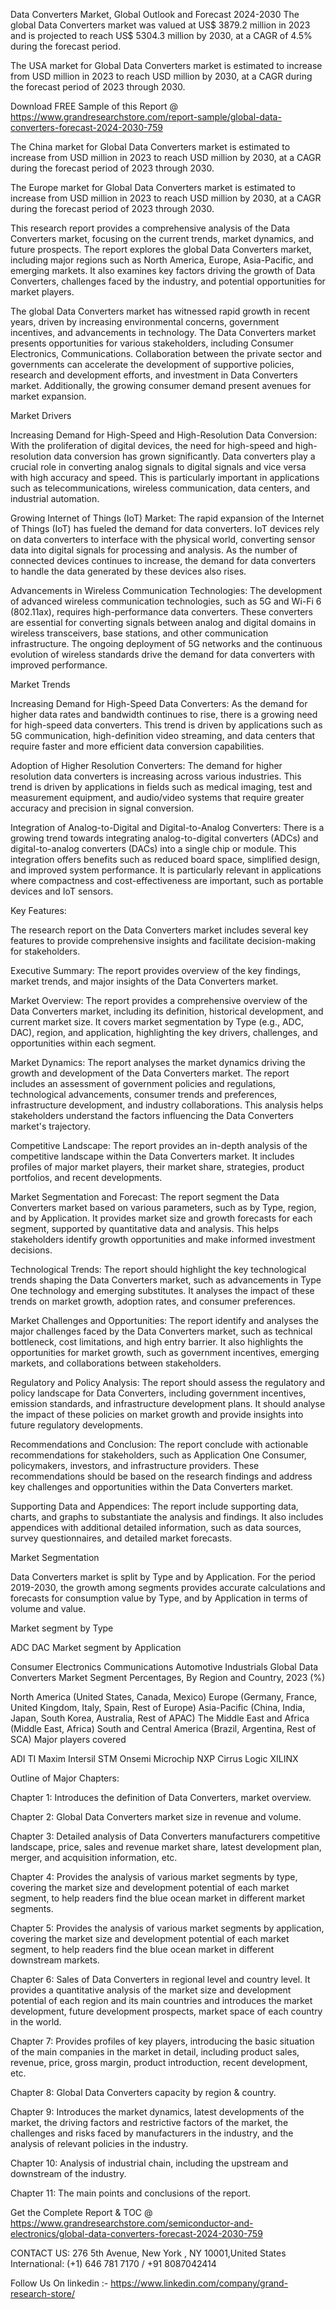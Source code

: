 Data Converters Market, Global Outlook and Forecast 2024-2030
The global Data Converters market was valued at US$ 3879.2 million in 2023 and is projected to reach US$ 5304.3 million by 2030, at a CAGR of 4.5% during the forecast period.

The USA market for Global Data Converters market is estimated to increase from USD million in 2023 to reach USD million by 2030, at a CAGR during the forecast period of 2023 through 2030.

Download FREE Sample of this Report @ https://www.grandresearchstore.com/report-sample/global-data-converters-forecast-2024-2030-759

The China market for Global Data Converters market is estimated to increase from USD million in 2023 to reach USD million by 2030, at a CAGR during the forecast period of 2023 through 2030.

The Europe market for Global Data Converters market is estimated to increase from USD million in 2023 to reach USD million by 2030, at a CAGR during the forecast period of 2023 through 2030.

This research report provides a comprehensive analysis of the Data Converters market, focusing on the current trends, market dynamics, and future prospects. The report explores the global Data Converters market, including major regions such as North America, Europe, Asia-Pacific, and emerging markets. It also examines key factors driving the growth of Data Converters, challenges faced by the industry, and potential opportunities for market players.

The global Data Converters market has witnessed rapid growth in recent years, driven by increasing environmental concerns, government incentives, and advancements in technology. The Data Converters market presents opportunities for various stakeholders, including Consumer Electronics, Communications. Collaboration between the private sector and governments can accelerate the development of supportive policies, research and development efforts, and investment in Data Converters market. Additionally, the growing consumer demand present avenues for market expansion.

Market Drivers

Increasing Demand for High-Speed and High-Resolution Data Conversion: With the proliferation of digital devices, the need for high-speed and high-resolution data conversion has grown significantly. Data converters play a crucial role in converting analog signals to digital signals and vice versa with high accuracy and speed. This is particularly important in applications such as telecommunications, wireless communication, data centers, and industrial automation.

Growing Internet of Things (IoT) Market: The rapid expansion of the Internet of Things (IoT) has fueled the demand for data converters. IoT devices rely on data converters to interface with the physical world, converting sensor data into digital signals for processing and analysis. As the number of connected devices continues to increase, the demand for data converters to handle the data generated by these devices also rises.

Advancements in Wireless Communication Technologies: The development of advanced wireless communication technologies, such as 5G and Wi-Fi 6 (802.11ax), requires high-performance data converters. These converters are essential for converting signals between analog and digital domains in wireless transceivers, base stations, and other communication infrastructure. The ongoing deployment of 5G networks and the continuous evolution of wireless standards drive the demand for data converters with improved performance.

Market Trends

Increasing Demand for High-Speed Data Converters: As the demand for higher data rates and bandwidth continues to rise, there is a growing need for high-speed data converters. This trend is driven by applications such as 5G communication, high-definition video streaming, and data centers that require faster and more efficient data conversion capabilities.

Adoption of Higher Resolution Converters: The demand for higher resolution data converters is increasing across various industries. This trend is driven by applications in fields such as medical imaging, test and measurement equipment, and audio/video systems that require greater accuracy and precision in signal conversion.

Integration of Analog-to-Digital and Digital-to-Analog Converters: There is a growing trend towards integrating analog-to-digital converters (ADCs) and digital-to-analog converters (DACs) into a single chip or module. This integration offers benefits such as reduced board space, simplified design, and improved system performance. It is particularly relevant in applications where compactness and cost-effectiveness are important, such as portable devices and IoT sensors.

Key Features:

The research report on the Data Converters market includes several key features to provide comprehensive insights and facilitate decision-making for stakeholders.

Executive Summary: The report provides overview of the key findings, market trends, and major insights of the Data Converters market.

Market Overview: The report provides a comprehensive overview of the Data Converters market, including its definition, historical development, and current market size. It covers market segmentation by Type (e.g., ADC, DAC), region, and application, highlighting the key drivers, challenges, and opportunities within each segment.

Market Dynamics: The report analyses the market dynamics driving the growth and development of the Data Converters market. The report includes an assessment of government policies and regulations, technological advancements, consumer trends and preferences, infrastructure development, and industry collaborations. This analysis helps stakeholders understand the factors influencing the Data Converters market's trajectory.

Competitive Landscape: The report provides an in-depth analysis of the competitive landscape within the Data Converters market. It includes profiles of major market players, their market share, strategies, product portfolios, and recent developments.

Market Segmentation and Forecast: The report segment the Data Converters market based on various parameters, such as by Type, region, and by Application. It provides market size and growth forecasts for each segment, supported by quantitative data and analysis. This helps stakeholders identify growth opportunities and make informed investment decisions.

Technological Trends: The report should highlight the key technological trends shaping the Data Converters market, such as advancements in Type One technology and emerging substitutes. It analyses the impact of these trends on market growth, adoption rates, and consumer preferences.

Market Challenges and Opportunities: The report identify and analyses the major challenges faced by the Data Converters market, such as technical bottleneck, cost limitations, and high entry barrier. It also highlights the opportunities for market growth, such as government incentives, emerging markets, and collaborations between stakeholders.

Regulatory and Policy Analysis: The report should assess the regulatory and policy landscape for Data Converters, including government incentives, emission standards, and infrastructure development plans. It should analyse the impact of these policies on market growth and provide insights into future regulatory developments.

Recommendations and Conclusion: The report conclude with actionable recommendations for stakeholders, such as Application One Consumer, policymakers, investors, and infrastructure providers. These recommendations should be based on the research findings and address key challenges and opportunities within the Data Converters market.

Supporting Data and Appendices: The report include supporting data, charts, and graphs to substantiate the analysis and findings. It also includes appendices with additional detailed information, such as data sources, survey questionnaires, and detailed market forecasts.

Market Segmentation

Data Converters market is split by Type and by Application. For the period 2019-2030, the growth among segments provides accurate calculations and forecasts for consumption value by Type, and by Application in terms of volume and value.

Market segment by Type

ADC
DAC
Market segment by Application

Consumer Electronics
Communications
Automotive
Industrials
Global Data Converters Market Segment Percentages, By Region and Country, 2023 (%)

North America (United States, Canada, Mexico)
Europe (Germany, France, United Kingdom, Italy, Spain, Rest of Europe)
Asia-Pacific (China, India, Japan, South Korea, Australia, Rest of APAC)
The Middle East and Africa (Middle East, Africa)
South and Central America (Brazil, Argentina, Rest of SCA)
Major players covered

ADI
TI
Maxim
Intersil
STM
Onsemi
Microchip
NXP
Cirrus Logic
XILINX

Outline of Major Chapters:

Chapter 1: Introduces the definition of Data Converters, market overview.

Chapter 2: Global Data Converters market size in revenue and volume.

Chapter 3: Detailed analysis of Data Converters manufacturers competitive landscape, price, sales and revenue market share, latest development plan, merger, and acquisition information, etc.

Chapter 4: Provides the analysis of various market segments by type, covering the market size and development potential of each market segment, to help readers find the blue ocean market in different market segments.

Chapter 5: Provides the analysis of various market segments by application, covering the market size and development potential of each market segment, to help readers find the blue ocean market in different downstream markets.

Chapter 6: Sales of Data Converters in regional level and country level. It provides a quantitative analysis of the market size and development potential of each region and its main countries and introduces the market development, future development prospects, market space of each country in the world.

Chapter 7: Provides profiles of key players, introducing the basic situation of the main companies in the market in detail, including product sales, revenue, price, gross margin, product introduction, recent development, etc.

Chapter 8: Global Data Converters capacity by region & country.

Chapter 9: Introduces the market dynamics, latest developments of the market, the driving factors and restrictive factors of the market, the challenges and risks faced by manufacturers in the industry, and the analysis of relevant policies in the industry.

Chapter 10: Analysis of industrial chain, including the upstream and downstream of the industry.

Chapter 11: The main points and conclusions of the report.

Get the Complete Report & TOC @ https://www.grandresearchstore.com/semiconductor-and-electronics/global-data-converters-forecast-2024-2030-759

CONTACT US:
276 5th Avenue, New York , NY 10001,United States
International: (+1) 646 781 7170 / +91 8087042414

Follow Us On linkedin :- https://www.linkedin.com/company/grand-research-store/

